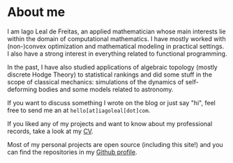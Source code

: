 # About me

I am Iago Leal de Freitas,
an applied mathematician
whose main interests lie within the domain of computational mathematics.
I have mostly worked with (non-)convex optimization
and mathematical modeling in practical settings.
I also have a strong interest in everything related to functional programming.

In the past, I have also studied applications of algebraic topology
(mostly discrete Hodge Theory) to statistical rankings
and did some stuff in the scope of classical mechanics:
simulations of the dynamics of self-deforming bodies
and some models related to astronomy.

If you want to discuss something I wrote on the blog or just say "hi",
feel free to send me an at `hello[at]iagoleal[dot]com`.

If you liked any of my projects and want to know about my professional records,
take a look at my [CV](/data/cv.pdf).

Most of my personal projects are open source (including this site!)
and you can find the repositories in my [Github profile](https://github.com/iagoleal).
